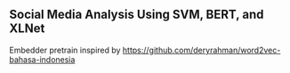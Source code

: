 ## Social Media Analysis Using SVM, BERT, and XLNet
Embedder pretrain inspired by https://github.com/deryrahman/word2vec-bahasa-indonesia 